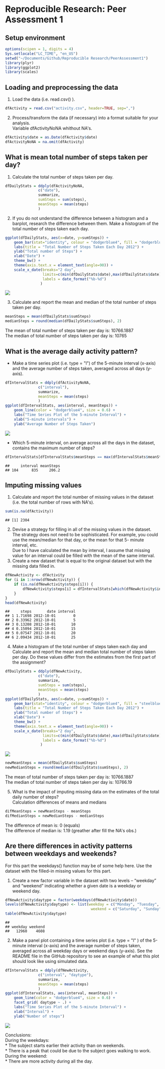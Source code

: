 # Reproducible Research: Peer Assessment 1
## Setup environment

```r
options(scipen = 1, digits = 4)
Sys.setlocale("LC_TIME", "en_US")
setwd("~/Documents/Github/Reproducible Research/PeerAssessment1")
library(plyr)
library(ggplot2)
library(scales)
```
## Loading and preprocessing the data
1. Load the data (i.e. read.csv() ).

```r
dfActivity = read.csv("activity.csv", header=TRUE, sep=",")
```
2. Process/transform the data (if necessary) into a format suitable for your analysis.  
Variable dfActivityNoNA whithout NA's.

```r
dfActivity$date = as.Date(dfActivity$date)
dfActivityNoNA = na.omit(dfActivity)
```
## What is mean total number of steps taken per day?
1. Calculate the total number of steps taken per day.  

```r
dfDailyStats = ddply(dfActivityNoNA, 
               c("date"), 
               summarize, 
               sumSteps = sum(steps), 
               meanSteps = mean(steps)
               )
```
2. If you do not understand the difference between a histogram and a barplot, research the difference between them. Make a histogram of the total number of steps taken each day.  

```r
ggplot(dfDailyStats, aes(x=date, y=sumSteps)) + 
    geom_bar(stat="identity", colour = "dodgerblue4", fill = "dodgerblue4", width = 0.7) +
    labs(title = "Total Number of Steps Taken Each Day 2012") +
    ylab("Total number of Steps") + 
    xlab("Date") +
    theme_bw() + 
    theme(axis.text.x = element_text(angle=90)) + 
    scale_x_date(breaks="2 day", 
                 limits=c(min(dfDailyStats$date),max(dfDailyStats$date)),
                 labels = date_format("%b-%d")
                ) 
```

![](PA1_template_files/figure-html/unnamed-chunk-5-1.png) 
  
3. Calculate and report the mean and median of the total number of steps taken per day.

```r
meanSteps = mean(dfDailyStats$sumSteps)
medianSteps = round(median(dfDailyStats$sumSteps), 2)
```
The mean of total number of steps taken per day is: 10766.1887  
The median of total number of steps taken per day is: 10765  

## What is the average daily activity pattern?
* Make a time series plot (i.e. type = "l") of the 5-minute interval (x-axis) and the average number of steps taken, averaged across all days (y-axis).  

```r
dfIntervalStats = ddply(dfActivityNoNA, 
               c("interval"), 
               summarize, 
               meanSteps = mean(steps)
               )
ggplot(dfIntervalStats, aes(interval, meanSteps)) + 
    geom_line(color = "dodgerblue4", size = 0.6) + 
    labs("Time Series Plot of the 5-minute Interval") + 
    xlab("5-minute intervals") + 
    ylab("Average Number of Steps Taken")
```

![](PA1_template_files/figure-html/unnamed-chunk-7-1.png) 
  
* Which 5-minute interval, on average across all the days in the dataset, contains the maximum number of steps?

```r
dfIntervalStats[dfIntervalStats$meanSteps == max(dfIntervalStats$meanSteps), ]
```

```
##     interval meanSteps
## 104      835     206.2
```

## Imputing missing values
1. Calculate and report the total number of missing values in the dataset (i.e. the total number of rows with NA's).

```r
sum(is.na(dfActivity))
```

```
## [1] 2304
```
2. Devise a strategy for filling in all of the missing values in the dataset. The strategy does not need to be sophisticated. For example, you could use the mean/median for that day, or the mean for that 5- minute interval, etc.  
Due to I have calculated the mean by interval, I assume that missing value for an interval could be filled with the mean of the same interval.
3. Create a new dataset that is equal to the original dataset but with the missing data filled in.  

```r
dfNewActivity <- dfActivity 
for (i in 1:nrow(dfNewActivity)) {
    if (is.na(dfNewActivity$steps[i])) {
        dfNewActivity$steps[i] = dfIntervalStats[which(dfNewActivity$interval[i] == dfIntervalStats$interval), ]$meanSteps
    }
}
head(dfNewActivity)
```

```
##     steps       date interval
## 1 1.71698 2012-10-01        0
## 2 0.33962 2012-10-01        5
## 3 0.13208 2012-10-01       10
## 4 0.15094 2012-10-01       15
## 5 0.07547 2012-10-01       20
## 6 2.09434 2012-10-01       25
```
4. Make a histogram of the total number of steps taken each day and Calculate and report the mean and median total number of steps taken per day. Do these values differ from the estimates from the first part of the assignment? 

```r
dfDailyStats = ddply(dfNewActivity, 
               c("date"), 
               summarize, 
               sumSteps = sum(steps), 
               meanSteps = mean(steps)
               )
ggplot(dfDailyStats, aes(x=date, y=sumSteps)) + 
    geom_bar(stat="identity", colour = "dodgerblue4", fill = "steelblue", width = 0.6) +
    labs(title = "Total Number of Steps Taken Each Day 2012") +
    ylab("Total number of Steps") + 
    xlab("Date") +
    theme_bw() + 
    theme(axis.text.x = element_text(angle=90)) + 
    scale_x_date(breaks="2 day", 
                 limits=c(min(dfDailyStats$date),max(dfDailyStats$date)),
                 labels = date_format("%b-%d")
                ) 
```

![](PA1_template_files/figure-html/unnamed-chunk-11-1.png) 
  

```r
newMeanSteps = mean(dfDailyStats$sumSteps)
newMedianSteps = round(median(dfDailyStats$sumSteps), 2)
```
The mean of total number of steps taken per day is: 10766.1887  
The median of total number of steps taken per day is: 10766.19  

5. What is the impact of imputing missing data on the estimates of the total daily number of steps?  
Calculation differences of means and medians

```r
difMeanSteps = newMeanSteps - meanSteps
difMedianSteps = newMedianSteps - medianSteps
```
The difference of mean is: 0 (equals)  
The difference of median is: 1.19 (greather after fill the NA's obs.)  

## Are there differences in activity patterns between weekdays and weekends?
For this part the weekdays() function may be of some help here. Use the dataset with the filled-in missing values for this part.  
1. Create a new factor variable in the dataset with two levels – “weekday” and “weekend” indicating whether a given date is a weekday or weekend day.  

```r
dfNewActivity$daytype = factor(weekdays(dfNewActivity$date))
levels(dfNewActivity$daytype) <- list(weekday = c("Monday", "Tuesday", "Wednesday", "Thursday", "Friday"),
                                       weekend = c("Saturday", "Sunday"))
table(dfNewActivity$daytype)
```

```
## 
## weekday weekend 
##   12960    4608
```
2. Make a panel plot containing a time series plot (i.e. type = "l" ) of the 5-minute interval (x-axis) and the average number of steps taken, averaged across all weekday days or weekend days (y-axis). See the README file in the GitHub repository to see an example of what this plot should look like using simulated data.  

```r
dfIntervalStats = ddply(dfNewActivity, 
               c("interval", "daytype"), 
               summarize, 
               meanSteps = mean(steps)
               )
ggplot(dfIntervalStats, aes(interval, meanSteps)) + 
    geom_line(color = "dodgerblue4", size = 0.6) + 
    facet_grid( daytype ~ .) + 
    labs("Time Series Plot of the 5-minute Interval") + 
    xlab("Interval") + 
    ylab("Number of steps")
```

![](PA1_template_files/figure-html/unnamed-chunk-15-1.png) 
  
Conclusions:  
During the weekdays:  
    * The subject starts earlier their activity than on weekends.  
    * There is a peak that could be due to the subject goes walking to work.  
During the weekend:  
    * There are more activity during all the day.  

